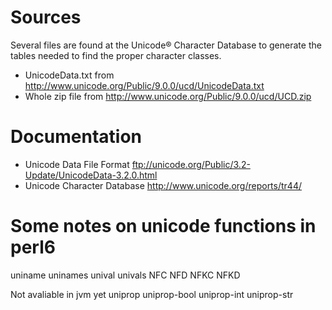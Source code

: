 # Sources
Several files are found at the Unicode® Character Database to generate the tables
needed to find the proper character classes.

* UnicodeData.txt from http://www.unicode.org/Public/9.0.0/ucd/UnicodeData.txt
* Whole zip file from http://www.unicode.org/Public/9.0.0/ucd/UCD.zip


# Documentation
  * Unicode Data File Format ftp://unicode.org/Public/3.2-Update/UnicodeData-3.2.0.html
  * Unicode Character Database http://www.unicode.org/reports/tr44/




# Some notes on unicode functions in perl6
uniname
uninames
unival
univals
NFC
NFD
NFKC
NFKD

Not avaliable in jvm yet
uniprop
uniprop-bool
uniprop-int
uniprop-str
